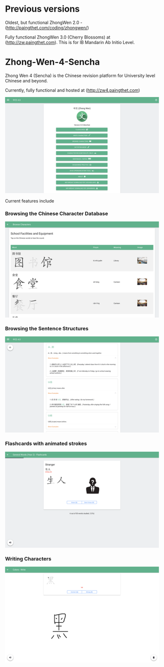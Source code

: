 # Previous versions
Oldest, but functional ZhongWen 2.0 - (http://paingthet.com/coding/zhongwen/)

Fully functional ZhongWen 3.0 (Cherry Blossoms) at (http://zw.paingthet.com). This is for IB Mandarin Ab Initio Level.

# Zhong-Wen-4-Sencha

Zhong Wen 4 (Sencha) is the Chinese revision platform for University level Chinese and beyond.

Currently, fully functional and hosted at (http://zw4.paingthet.com)

![Image of Zhong Wen 4](https://raw.githubusercontent.com/Pi-31415/Zhong-Wen-4-Sencha/master/preview/preview.png?token=ADSQ3R5IS2EMLX7TCCKQC726ZE3YC)

Current features include

### Browsing the Chinese Character Database
![Image of Browse](https://raw.githubusercontent.com/Pi-31415/Zhong-Wen-4-Sencha/master/preview/browse.png?token=ADSQ3R6VXJHSJ27ILYXPQUC6ZE4IO)

### Browsing the Sentence Structures
![Image of Sentences](https://raw.githubusercontent.com/Pi-31415/Zhong-Wen-4-Sencha/master/preview/sentence.png?token=ADSQ3R6QBDMPROZQYBNYV7C6ZE4MG)

### Flashcards with animated strokes
![Image of Flashcards](https://raw.githubusercontent.com/Pi-31415/Zhong-Wen-4-Sencha/master/preview/flashcard.png?token=ADSQ3R3O4YJS3NFHV53RNKC6ZE4LM)

### Writing Characters
![Image of Write](https://raw.githubusercontent.com/Pi-31415/Zhong-Wen-4-Sencha/master/preview/write.png?token=ADSQ3R7YD44DHOTNXRP75H26ZE4L2)


